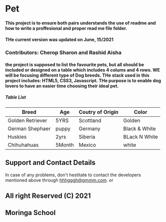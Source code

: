 # Pet
#### This project is to ensure both pairs understands the use of readme and how to write a proffesional and proper read me file folder.
#### THe current version was updated on June, 15/2021

### Contributors: Cherop Sharon and Rashid Aisha
#### the project is supposed to list the favourite pets, but all should be included or designed on a table which includes 4 colums and 4 rows. WE will be focusing different type of Dog breeds. THe stack used in this project includes: HTML5, CSS3, Javascript. THe purpose is to enable dog lovers to have an easier time choosing their ideal pet. 

##### Table List

Breed           | Age| Coutry of Origin| Color
---|---|---|---|
Golden Retriever| 5YRS | Scottland | Golden |
German Shephaer | puppy | Germany | Black & White |
Huskies | 2yrs | Siberia | BLack N White |
Chihuhahuas | 5Month | Mexico | white |

## Support and  Contact Details
In case of any problems, don't hestitate to contact the developers mentioned above through hhhgggh@gmmm.com. or

## All right Reserved (C) 2021
## Moringa School









